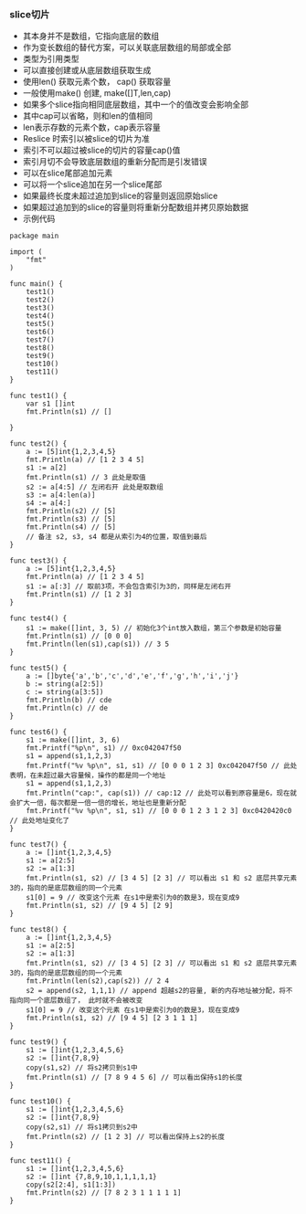 ### __slice切片__

- 其本身并不是数组，它指向底层的数组
- 作为变长数组的替代方案，可以关联底层数组的局部或全部
- 类型为引用类型
- 可以直接创建或从底层数组获取生成
- 使用len() 获取元素个数， cap() 获取容量
- 一般使用make() 创建, make([]T,len,cap)
- 如果多个slice指向相同底层数组，其中一个的值改变会影响全部
- 其中cap可以省略，则和len的值相同
- len表示存数的元素个数，cap表示容量
- Reslice 时索引以被slice的切片为准
- 索引不可以超过被slice的切片的容量cap()值
- 索引月切不会导致底层数组的重新分配而是引发错误
- 可以在slice尾部追加元素
- 可以将一个slice追加在另一个slice尾部
- 如果最终长度未超过追加到slice的容量则返回原始slice
- 如果超过追加到的slice的容量则将重新分配数组并拷贝原始数据
- 示例代码

```
package main

import (
	"fmt"
)

func main() {
	test1()
	test2()
	test3()
	test4()
	test5()
	test6()
	test7()
	test8()
	test9()
	test10()
	test11()
}

func test1() {
	var s1 []int
	fmt.Println(s1) // []

}

func test2() {
	a := [5]int{1,2,3,4,5}
	fmt.Println(a) // [1 2 3 4 5]
	s1 := a[2]
	fmt.Println(s1) // 3 此处是取值
	s2 := a[4:5] // 左闭右开 此处是取数组
	s3 := a[4:len(a)]
	s4 := a[4:]
	fmt.Println(s2) // [5]
	fmt.Println(s3) // [5]
	fmt.Println(s4) // [5]
	// 备注 s2, s3, s4 都是从索引为4的位置，取值到最后
}

func test3() {
	a := [5]int{1,2,3,4,5}
	fmt.Println(a) // [1 2 3 4 5]
	s1 := a[:3] // 取前3项，不会包含索引为3的，同样是左闭右开
	fmt.Println(s1) // [1 2 3]
}

func test4() {
	s1 := make([]int, 3, 5) // 初始化3个int放入数组，第三个参数是初始容量
	fmt.Println(s1) // [0 0 0]
	fmt.Println(len(s1),cap(s1)) // 3 5
}

func test5() {
	a := []byte{'a','b','c','d','e','f','g','h','i','j'}
	b := string(a[2:5])
	c := string(a[3:5])
	fmt.Println(b) // cde
	fmt.Println(c) // de
}

func test6() {
	s1 := make([]int, 3, 6)
	fmt.Printf("%p\n", s1) // 0xc042047f50
	s1 = append(s1,1,2,3)
	fmt.Printf("%v %p\n", s1, s1) // [0 0 0 1 2 3] 0xc042047f50 // 此处表明，在未超过最大容量候，操作的都是同一个地址
	s1 = append(s1,1,2,3)
	fmt.Println("cap:", cap(s1)) // cap:12 // 此处可以看到原容量是6，现在就会扩大一倍，每次都是一倍一倍的增长，地址也是重新分配
	fmt.Printf("%v %p\n", s1, s1) // [0 0 0 1 2 3 1 2 3] 0xc0420420c0 // 此处地址变化了
}

func test7() {
	a := []int{1,2,3,4,5}
	s1 := a[2:5]
	s2 := a[1:3]
	fmt.Println(s1, s2) // [3 4 5] [2 3] // 可以看出 s1 和 s2 底层共享元素3的，指向的是底层数组的同一个元素
	s1[0] = 9 // 改变这个元素 在s1中是索引为0的数是3，现在变成9
	fmt.Println(s1, s2) // [9 4 5] [2 9]
}

func test8() {
	a := []int{1,2,3,4,5}
	s1 := a[2:5]
	s2 := a[1:3]
	fmt.Println(s1, s2) // [3 4 5] [2 3] // 可以看出 s1 和 s2 底层共享元素3的，指向的是底层数组的同一个元素
	fmt.Println(len(s2),cap(s2)) // 2 4
	s2 = append(s2, 1,1,1) // append 超越s2的容量, 新的内存地址被分配，将不指向同一个底层数组了， 此时就不会被改变
	s1[0] = 9 // 改变这个元素 在s1中是索引为0的数是3，现在变成9
	fmt.Println(s1, s2) // [9 4 5] [2 3 1 1 1]
}

func test9() {
	s1 := []int{1,2,3,4,5,6}
	s2 := []int{7,8,9}
	copy(s1,s2) // 将s2拷贝到s1中
	fmt.Println(s1) // [7 8 9 4 5 6] // 可以看出保持s1的长度
}

func test10() {
	s1 := []int{1,2,3,4,5,6}
	s2 := []int{7,8,9}
	copy(s2,s1) // 将s1拷贝到s2中
	fmt.Println(s2) // [1 2 3] // 可以看出保持上s2的长度
}

func test11() {
	s1 := []int{1,2,3,4,5,6}
	s2 := []int {7,8,9,10,1,1,1,1,1}
	copy(s2[2:4], s1[1:3])
	fmt.Println(s2) // [7 8 2 3 1 1 1 1 1]
}

```